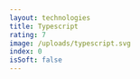 ```yaml
---
layout: technologies
title: Typescript
rating: 7
image: /uploads/typescript.svg
index: 0
isSoft: false
---
```

